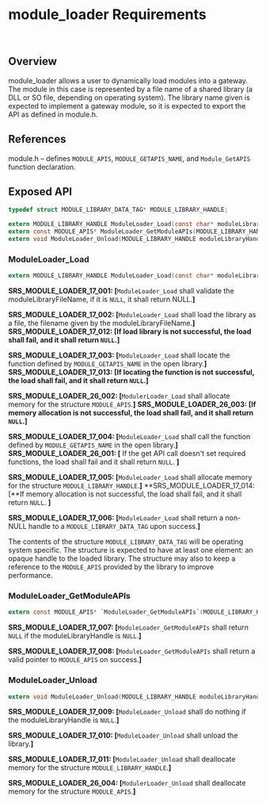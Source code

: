 # module_loader Requirements


 
## Overview
module_loader allows a user to dynamically load modules into a gateway.  The module in this case is represented by a file name of a shared library (a DLL or SO file, depending on operating system).  The library name given is expected to implement a gateway module, so it is expected to export the API as defined in module.h.
## References
module.h – defines `MODULE_APIS`, `MODULE_GETAPIS_NAME`, and `Module_GetAPIS` function declaration.
## Exposed API
```C
typedef struct MODULE_LIBRARY_DATA_TAG* MODULE_LIBRARY_HANDLE;

extern MODULE_LIBRARY_HANDLE ModuleLoader_Load(const char* moduleLibraryFileName);
extern const MODULE_APIS* ModuleLoader_GetModuleAPIs(MODULE_LIBRARY_HANDLE moduleLibraryHandle);
extern void ModuleLoader_Unload(MODULE_LIBRARY_HANDLE moduleLibraryHandle);
```

### ModuleLoader_Load
```C
extern MODULE_LIBRARY_HANDLE ModuleLoader_Load(const char* moduleLibraryFileName);
```

**SRS_MODULE_LOADER_17_001: [**`ModuleLoader_Load` shall validate the moduleLibraryFileName, if it is `NULL`, it shall return NULL.**]** 
	
**SRS_MODULE_LOADER_17_002: [**`ModuleLoader_Load` shall load the library as a file, the filename given by the moduleLibraryFileName.**]**
**SRS_MODULE_LOADER_17_012: [**If load library is not successful, the load shall fail, and it shall return `NULL`.**]** 
	
**SRS_MODULE_LOADER_17_003: [**`ModuleLoader_Load` shall locate the function defined by `MODULE_GETAPIS_NAME` in the open library.**]**
**SRS_MODULE_LOADER_17_013: [**If locating the function is not successful, the load shall fail, and it shall return `NULL`.**]**

**SRS_MODULE_LOADER_26_002: [**`ModulerLoader_Load` shall allocate memory for the structure `MODULE_APIS`.**]**
**SRS_MODULE_LOADER_26_003: [**If memory allocation is not successful, the load shall fail, and it shall return `NULL`.**]**

**SRS_MODULE_LOADER_17_004: [**`ModuleLoader_Load` shall call the function defined by `MODULE_GETAPIS_NAME` in the open library.**]**
**SRS_MODULE_LOADER_26_001: [** If the get API call doesn't set required functions, the load shall fail and it shall return `NULL`. **]**

**SRS_MODULE_LOADER_17_005: [**`ModuleLoader_Load` shall allocate memory for the structure `MODULE_LIBRARY_HANDLE`.**]**
**SRS_MODULE_LOADER_17_014: [**If memory allocation is not successful, the load shall fail, and it shall return `NULL`. **]**
 
**SRS_MODULE_LOADER_17_006: [**`ModuleLoader_Load` shall return a non-NULL handle to a `MODULE_LIBRARY_DATA_TAG` upon success.**]**
 
The contents of the structure `MODULE_LIBRARY_DATA_TAG` will be operating system specific.  The structure is expected to have at least one element: an opaque handle to the loaded library.  The structure may also to keep a reference to the `MODULE_APIS` provided by the library to improve performance.

### ModuleLoader_GetModuleAPIs
```C
extern const MODULE_APIS* `ModuleLoader_GetModuleAPIs`(MODULE_LIBRARY_HANDLE moduleLibraryHandle);
```

**SRS_MODULE_LOADER_17_007: [**`ModuleLoader_GetModuleAPIs` shall return `NULL` if the moduleLibraryHandle is `NULL`.**]**
 
**SRS_MODULE_LOADER_17_008: [**`ModuleLoader_GetModuleAPIs` shall return a valid pointer to `MODULE_APIS` on success.**]** 

### ModuleLoader_Unload
```C
extern void ModuleLoader_Unload(MODULE_LIBRARY_HANDLE moduleLibraryHandle);
```

**SRS_MODULE_LOADER_17_009: [**`ModuleLoader_Unload` shall do nothing if the moduleLibraryHandle is `NULL`.**]**
 
**SRS_MODULE_LOADER_17_010: [**`ModuleLoader_Unload` shall unload the library.**]**
 
**SRS_MODULE_LOADER_17_011: [**`ModuleLoader_Unload` shall deallocate memory for the structure `MODULE_LIBRARY_HANDLE`.**]**

**SRS_MODULE_LOADER_26_004: [**`ModulerLoader_Unload` shall deallocate memory for the structure `MODULE_APIS`.**]**
